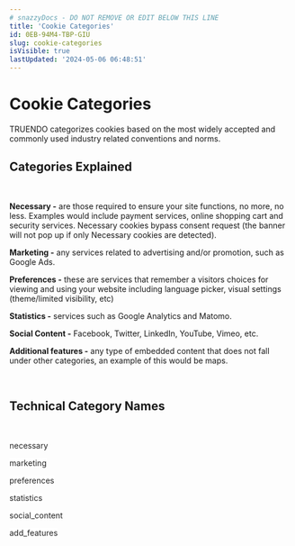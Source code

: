 ```yaml
---
# snazzyDocs - DO NOT REMOVE OR EDIT BELOW THIS LINE
title: 'Cookie Categories'
id: 0EB-94M4-TBP-GIU
slug: cookie-categories
isVisible: true
lastUpdated: '2024-05-06 06:48:51'
---
```

# Cookie Categories

TRUENDO categorizes cookies based on the most widely accepted and commonly used industry related conventions and norms.

## Categories Explained

<br />

**Necessary -** are those required to ensure your site functions, no more, no less. Examples would include payment services, online shopping cart and security services. Necessary cookies bypass consent request (the banner will not pop up if only Necessary cookies are detected).

**Marketing -** any services related to advertising and/or promotion, such as Google Ads.

**Preferences -** these are services that remember a visitors choices for viewing and using your website including language picker, visual settings (theme/limited visibility, etc)

**Statistics -** services such as Google Analytics and Matomo.

**Social Content -** Facebook, Twitter, LinkedIn, YouTube, Vimeo, etc.

**Additional features -** any type of embedded content that does not fall under other categories, an example of this would be maps.

<br />

## Technical Category Names

<br />

<span style="color:rgb(36, 36, 36);"><span style="background-color:rgb(255, 255, 255);">necessary</span></span>

<span style="color:rgb(36, 36, 36);"><span style="background-color:rgb(255, 255, 255);">marketing</span></span>

<span style="color:rgb(36, 36, 36);"><span style="background-color:rgb(255, 255, 255);">preferences</span></span>

<span style="color:rgb(36, 36, 36);"><span style="background-color:rgb(255, 255, 255);">statistics</span></span>

<span style="color:rgb(36, 36, 36);"><span style="background-color:rgb(255, 255, 255);">social_content</span></span>

<span style="color:rgb(36, 36, 36);"><span style="background-color:rgb(255, 255, 255);">add_features</span></span>

<br />

<br />